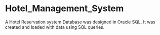 # Hotel_Management_System
A Hotel Reservation system Database was designed in Oracle SQL. It was created and loaded with data using SQL queries. 
